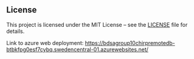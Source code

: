 ## License
This project is licensed under the MIT License – see the [LICENSE](./LICENSE) file for details.

Link to azure web deployment: https://bdsagroup10chirpremotedb-btbkfpg0esf7cybq.swedencentral-01.azurewebsites.net/
